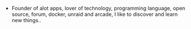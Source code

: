 - Founder of alot apps, lover of technology, programming language, open source, forum, docker, unraid and arcade, I like to discover and learn new things..
  <br>













































































































































































































































































































































